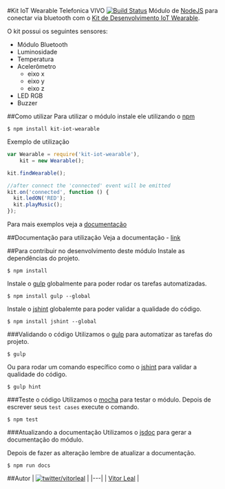 #Kit IoT Wearable Telefonica VIVO [![Build Status](https://travis-ci.org/telefonicadigital/kit-iot-wearable-node.svg?branch=master)](https://travis-ci.org/telefonicadigital/kit-iot-wearable-node)
Módulo de [NodeJS](http://nodejs.org/) para conectar via bluetooth com o [Kit de Desenvolvimento IoT Wearable](http://iot.telefonicabeta.com/).

O kit possui os seguintes sensores:
  * Módulo Bluetooth
  * Luminosidade
  * Temperatura
  * Acelerômetro
    * eixo x
    * eixo y
    * eixo z
  * LED RGB
  * Buzzer


##Como utilizar
Para utilizar o módulo instale ele utilizando o [npm](https://www.npmjs.com/)
```
$ npm install kit-iot-wearable
```

Exemplo de utilização
```js
var Wearable = require('kit-iot-wearable'),
    kit = new Wearable();

kit.findWearable();

//after connect the 'connected' event will be emitted
kit.on('connected', function () {
  kit.ledON('RED');
  kit.playMusic();
});
```

Para mais exemplos veja a [documentação](DOCS.md)


##Documentação para utilização
Veja a documentação - [link](DOCS.md)


##Para contribuir no desenvolvimento deste módulo
Instale as dependências do projeto.
```
$ npm install
```

Instale o [gulp](https://www.npmjs.com/package/gulp) globalmente para poder rodar os tarefas automatizadas.
```
$ npm install gulp --global
```

Instale o [jshint]() globalemte para poder validar a qualidade do código.
```
$ npm install jshint --global
```

###Validando o código
Utilizamos o [gulp](https://www.npmjs.com/package/gulp) para automatizar as tarefas do projeto.
```
$ gulp
```

Ou para rodar um comando específico como o [jshint](http://jshint.com/) para validar a qualidade do código.
```
$ gulp hint
```

###Teste o código
Utilizamos o [mocha](https://github.com/mochajs/mocha) para testar o módulo. Depois de escrever seus `test cases` execute o comando.
```
$ npm test
```

###Atualizando a documentação
Utilizamos o [jsdoc](http://usejsdoc.org/) para gerar a documentação do módulo.

Depois de fazer as alteração lembre de atualizar a documentação.
```
$ npm run docs
```


##Autor
| [![twitter/vitorleal](http://gravatar.com/avatar/e133221d7fbc0dee159dca127d2f6f00?s=80)](http://twitter.com/vitorleal "Follow @vitorleal on Twitter") |
|---|
| [Vitor Leal](http://vitorleal.com) |
